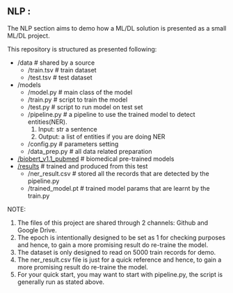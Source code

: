 ## NLP : 

The NLP section aims to demo how a ML/DL solution is presented as a small ML/DL project. 

This repository is structured as presented following:

- /data # shared by a source
    - /train.tsv # train dataset
    - /test.tsv # test dataset
- /models
    - /model.py # main class of the model
    - /train.py # script to train the model
    - /test.py # script to run model on test set
    - /pipeline.py # a pipeline to use the trained model to detect entities(NER).
        1. Input: str a sentence
        2. Output: a list of entities if you are doing NER
    - /config.py # parameters setting
    - /data_prep.py # all data related preparation
- [/biobert_v1.1_pubmed](https://drive.google.com/drive/folders/1b4N2DFNLZomkYTyPZOWZ98SGbF5P90mZ?usp=sharing) # biomedical pre-trained models 
- [/results](https://drive.google.com/drive/folders/1U27eyYw2Luh0-3-XruqgI0cSUBzxfac8?usp=sharing) # trained and produced from this test
    - /ner_result.csv # stored all the records that are detected by the pipeline.py
    - /trained_model.pt # trained model params that are learnt by the train.py


NOTE: 
1. The files of this project are shared through 2 channels: Github and Google Drive.
2. The epoch is intentionally designed to be set as 1 for checking purposes and hence, to gain a more promising result do re-traine the model.
3. The dataset is only designed to read on 5000 train records for demo.
4. The ner_result.csv file is just for a quick reference and hence, to gain a more promising result do re-traine the model.
5. For your quick start, you may want to start with pipeline.py, the script is generally run as stated above.
